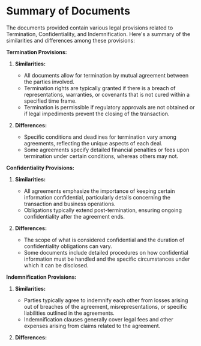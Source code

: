 # Summary of Documents

The documents provided contain various legal provisions related to Termination, Confidentiality, and Indemnification. Here's a summary of the similarities and differences among these provisions:

**Termination Provisions:**
1. **Similarities:**
   - All documents allow for termination by mutual agreement between the parties involved.
   - Termination rights are typically granted if there is a breach of representations, warranties, or covenants that is not cured within a specified time frame.
   - Termination is permissible if regulatory approvals are not obtained or if legal impediments prevent the closing of the transaction.

2. **Differences:**
   - Specific conditions and deadlines for termination vary among agreements, reflecting the unique aspects of each deal.
   - Some agreements specify detailed financial penalties or fees upon termination under certain conditions, whereas others may not.

**Confidentiality Provisions:**
1. **Similarities:**
   - All agreements emphasize the importance of keeping certain information confidential, particularly details concerning the transaction and business operations.
   - Obligations typically extend post-termination, ensuring ongoing confidentiality after the agreement ends.

2. **Differences:**
   - The scope of what is considered confidential and the duration of confidentiality obligations can vary.
   - Some documents include detailed procedures on how confidential information must be handled and the specific circumstances under which it can be disclosed.

**Indemnification Provisions:**
1. **Similarities:**
   - Parties typically agree to indemnify each other from losses arising out of breaches of the agreement, misrepresentations, or specific liabilities outlined in the agreements.
   - Indemnification clauses generally cover legal fees and other expenses arising from claims related to the agreement.

2. **Differences:**